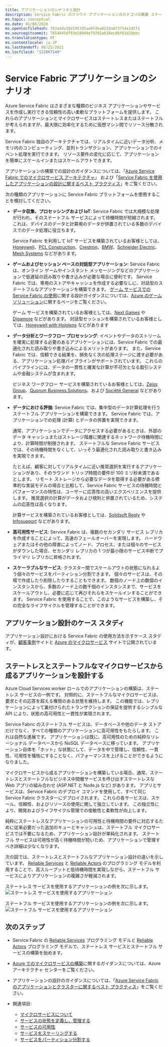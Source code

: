 ```yaml
---
title: アプリケーションのシナリオと設計
description: Service Fabric のクラウド アプリケーションのカテゴリの概要 ステートフル サービスとステートレス サービスを使用したアプリケーションの設計について説明します。
ms.topic: conceptual
ms.date: 01/08/2020
ms.openlocfilehash: 703adde38d195395ae07dea022da873754e1d2f1
ms.sourcegitcommit: 7854045df93e28949e79765a638ec86f83d28ebc
ms.translationtype: HT
ms.contentlocale: ja-JP
ms.lasthandoff: 08/25/2021
ms.locfileid: "122867140"
---
```

# <a name="service-fabric-application-scenarios"></a>Service Fabric アプリケーションのシナリオ

Azure Service Fabric はさまざまな種類のビジネス アプリケーションやサービスを作成し実行できる信頼性の高い柔軟なプラットフォームを提供します。 これらのアプリケーションとマイクロサービスはステートレスまたはステートフルが考えられますが、最大限に効率化するために仮想マシン間でリソース分散されます。

Service Fabric 独自のアーキテクチャでは、リアルタイムに近いデータ分析、メモリ内のコンピューティング、並列トランザクション、アプリケーションでのイベント処理を実行できます。 リソース要件の変化に応じて、アプリケーションを簡単にスケールインまたはスケールアウトできます。

アプリケーションの構築での設計のガイダンスについては、「[Azure Service Fabric でのマイクロサービス アーキテクチャ](/azure/architecture/reference-architectures/microservices/service-fabric)」 および「[Service Fabric を使用したアプリケーションの設計に関するベスト プラクティス](service-fabric-best-practices-applications.md)」をご覧ください。

次の種類のアプリケーションに Service Fabric プラットフォームを使用することを検討してください。

* **データ収集、プロセッシングおよび IoT**: Service Fabric では大規模な処理が行われ、そのステートフル サービスによって待機時間が短縮されます。 これは、デバイスのデータと計算用のデータが併置されている多数のデバイスでのデータ処理に役立ちます。

    Service Fabric を利用して IoT サービスを構築されているお客様としては、[Honeywell](https://customers.microsoft.com/story/honeywell-builds-microservices-based-thermostats-on-azure)、[PCL Construction](https://customers.microsoft.com/story/pcl-construction-professional-services-azure)、[Crestron](https://customers.microsoft.com/story/crestron-partner-professional-services-azure)、[BMW](https://customers.microsoft.com/story/bmw-enables-driver-mobility-via-azure-service-fabric/)、[Schneider Electric](https://customers.microsoft.com/story/schneider-electric-powers-engergy-solutions-on-azure-service-fabric)、[Mesh Systems](https://customers.microsoft.com/story/mesh-systems-lights-up-the-market-with-iot-based-azure-solutions) などがあります。

* **ゲームおよびセッション ベースの対話型アプリケーション**: Service Fabric は、オンライン ゲームやインスタント メッセージングなどのアプリケーションで低遅延の読み取りや書き込みが必要な場合に便利です。 Service Fabric では、専用のストアやキャッシュを作成する必要なしに、対話型のステートフルなアプリケーションを構築できます。 [ゲーム サービスでの Service Fabric の使用](/gaming/azure/reference-architectures/multiplayer-synchronous-sf)に関する設計ガイダンスについては、[Azure のゲーム ソリューション](https://azure.microsoft.com/solutions/gaming/)に関するページをご覧ください。

    ゲーム サービスを構築されているお客様としては、[Next Games](https://customers.microsoft.com/story/next-games-media-telecommunications-azure) や [Digamore](https://customers.microsoft.com/story/digamore-entertainment-scores-with-a-new-gaming-platform-based-on-azure-service-fabric/) などがあります。 対話型セッションを構築されているお客様としては、[Honeywell with Hololens](https://customers.microsoft.com/story/honeywell-manufacturing-hololens) などがあります

* **データ分析とワークフロー プロセッシング**: イベントやデータのストリームを確実に処理する必要のあるアプリケーションには、Service Fabric での最適化された読み取りや書き込みによるメリットがあります。 また、Service Fabric では、信頼できる結果を、損失なく次の処理ステージに渡す必要がある、アプリケーション処理パイプラインがサポートされています。 これらのパイプラインには、データの一貫性と確実な計算が不可欠となる取引システムや金融システムが含まれます。

    ビジネス ワークフロー サービスを構築されているお客様としては、[Zeiss Group](https://customers.microsoft.com/story/zeiss-group-focuses-on-azure-service-fabric-for-key-integration-platform)、[Quorum Business Solutions](https://customers.microsoft.com/en-us/story/quorum-business-solutions-expand-energy-managemant-solutions-using-azure-service-fabric)、および [Société General](https://customers.microsoft.com/en-us/story/societe-generale-speeds-real-time-market-quotes-using-azure-service-fabric) などがあります。

* **データにおける評価**: Service Fabric では、集中型のデータ計算処理を行うステートフル アプリケーションを構築できます。 Service Fabric では、アプリケーションでの処理 (計算) とデータの併置を実現できます。 

   通常、アプリケーションでデータにアクセスする必要があるときは、外部のデータ キャッシュまたはストレージ階層に関連するネットワーク待機時間により、計算時間が制限されます。 ステートフルな Service Fabric サービスでは、その待機時間をなくして、いっそう最適化された読み取りと書き込みを実現できます。

   たとえば、顧客に対してリアルタイムに近い推奨選択を実行するアプリケーションがあり、そのラウンド トリップ時間の要件が 100 ミリ秒未満であるとします。 リモート ストレージから必要なデータを取得する必要がある標準的な実装モデルの場合と比較して、Service Fabric サービスの待機時間とパフォーマンスの特性は、ユーザーに応答性の高いエクスペリエンスを提供します。 推奨選択の計算がデータおよび規則と併置されているため、システムの応答性は高くなります。

    計算サービスを構築されているお客様としては、[Solidsoft Reply](https://customers.microsoft.com/story/solidsoft-reply-platform-powers-e-verification-of-pharmaceuticals) や [Infosupport](https://customers.microsoft.com/story/service-fabric-customer-profile-info-support-and-fudura) などがあります。

* **高可用性サービス**: Service Fabric は、複数のセカンダリ サービス レプリカを作成することによって、高速のフェールオーバーを実現します。 ハードウェアまたはその他の障害によってノード、プロセス、または個々のサービスがダウンした場合、セカンダリ レプリカの 1 つが最小限のサービス中断でプライマリ レプリカに昇格されます。

* **スケーラブルなサービス**: クラスター間でスケールアウトの状態になれるよう個々のサービスをパーティション分割できます。 個々のサービスは、その場で作成したり削除したりすることもできます。 数個のノード上の数個のインスタンスから、多数のノード上の数千個のインスタンスまで、サービスをスケールアウトし、必要に応じて再びそれらをスケールインすることができます。 Service Fabric を使用することで、このようなサービスを構築し、その完全なライフサイクルを管理することができます。

## <a name="application-design-case-studies"></a>アプリケーション設計のケース スタディ

アプリケーション設計における Service Fabric の使用方法を示すケース スタディが、[顧客事例](https://customers.microsoft.com/en-us/search?sq=%22Azure%20Service%20Fabric%22&ff=&p=2&so=story_publish_date%20desc)サイトと [Azure のマイクロサービス](https://azure.microsoft.com/solutions/microservice-applications/) サイトで公開されています。

## <a name="designing-applications-composed-of-stateless-and-stateful-microservices"></a>ステートレスとステートフルなマイクロサービスから成るアプリケーションを設計する

Azure Cloud Services worker ロールでのアプリケーションの構築は、ステートレス サービスの一例です。 対照的に、ステートフルなマイクロサービスは、要求とその応答を超える権限のある状態を維持します。 この機能では、レプリケーションによって裏付けられたトランザクションの保証を提供するシンプルな API により、状態の高可用性と一貫性が実現されます。

Service Fabric のステートフル サービスは、データベースや他のデータ ストアだけでなく、すべての種類のアプリケーションに高可用性をもたらします。 これは自然な進展です。 アプリケーションは既に、高可用性のための純粋なリレーショナル データベースから NoSQL データベースに移っています。 アプリケーション自体を「ホット」な状態にして、データを中で管理し、信頼性、一貫性、可用性を犠牲にすることなく、パフォーマンスを上げることができるようになりました。

マイクロサービスから成るアプリケーションを構築している場合、通常、ステートレスとステートフルなビジネス中間層サービスを呼び出すステートレスな Web アプリの組み合わせ (ASP.NET と Node.js など) があります。 アプリとサービスは、Service Fabric のデプロイ コマンドを使用して、すべて同じ Service Fabric クラスターにデプロイされます。 これらの各サービスは、スケール、信頼性、およびリソースの使用に関して独立しています。 この独立性により、開発およびライフサイクル管理での俊敏性と柔軟性が向上します。

純粋にステートレスなアプリケーションの可用性と待機時間の要件に対応するために従来必要だった追加のキューとキャッシュは、ステートフル マイクロサービスでは不要になるため、アプリケーション設計が単純化されます。 ステートフル サービスは可用性が高く待機時間が短いため、アプリケーションで管理すべき詳細は少なくなります。

次の図では、ステートレスとステートフルなアプリケーション設計の違いを示しています。 [Reliable Services](service-fabric-reliable-services-introduction.md) と [Reliable Actors](service-fabric-reliable-actors-introduction.md) のプログラミング モデルを利用することで、高スループットと低待機時間を実現しながら、ステートフル サービスによりアプリケーションの複雑さが軽減されます。

ステートレス サービスを使用するアプリケーションの例を次に示します。![ ステートレス サービスを使用するアプリケーション][Image1]

ステートフル サービスを使用するアプリケーションの例を次に示します。![ステートフル サービスを使用するアプリケーション][Image2]

## <a name="next-steps"></a>次のステップ

* Service Fabric の [Reliable Services](service-fabric-reliable-services-quick-start.md) プログラミング モデルと [Reliable Actors](service-fabric-reliable-actors-get-started.md) プログラミング モデルで、ステートレス サービスとステートフル サービスの構築を始めます。
* [Azure でのマイクロサービスの構築](/azure/architecture/microservices/)に関するガイダンスについては、Azure アーキテクチャ センターをご覧ください。
* アプリケーションの設計のガイダンスについては、「[Azure Service Fabric のアプリケーションとクラスターに関するベスト プラクティス](./service-fabric-best-practices-security.md)」をご覧ください。

* 関連項目:
  * [マイクロサービスについて](service-fabric-overview-microservices.md)
  * [サービスの状態を定義し、管理する](service-fabric-concepts-state.md)
  * [サービスの可用性](service-fabric-availability-services.md)
  * [サービスをスケーリングする](service-fabric-concepts-scalability.md)
  * [サービスをパーティション分割する](service-fabric-concepts-partitioning.md)

[Image1]: media/service-fabric-application-scenarios/AppwithStatelessServices.png
[Image2]: media/service-fabric-application-scenarios/AppwithStatefulServices.png

